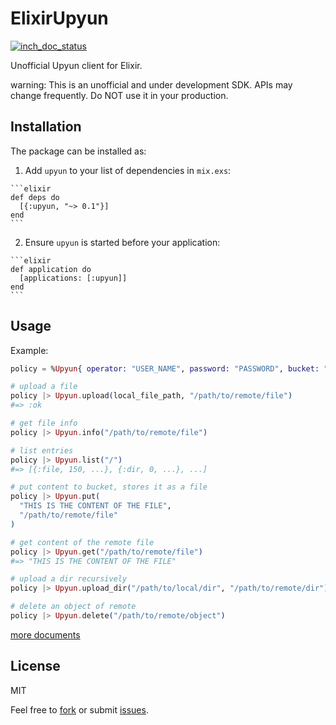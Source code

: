 # ElixirUpyun

[![inch_doc_status](http://inch-ci.org/github/qhwa/elixir-upyun.svg?branch=master)](http://inch-ci.org/github/qhwa/elixir-upyun/suggestions)

Unofficial Upyun client for Elixir.

warning: This is an unofficial and under development SDK. APIs may change frequently. Do NOT use it in your production.

## Installation

The package can be installed as:

  1. Add `upyun` to your list of dependencies in `mix.exs`:

    ```elixir
    def deps do
      [{:upyun, "~> 0.1"}]
    end
    ```

  2. Ensure `upyun` is started before your application:

    ```elixir
    def application do
      [applications: [:upyun]]
    end
    ```

## Usage
Example:

```elixir
policy = %Upyun{ operator: "USER_NAME", password: "PASSWORD", bucket: "BUCKET" }

# upload a file
policy |> Upyun.upload(local_file_path, "/path/to/remote/file")
#=> :ok

# get file info
policy |> Upyun.info("/path/to/remote/file")

# list entries
policy |> Upyun.list("/")
#=> [{:file, 150, ...}, {:dir, 0, ...}, ...]

# put content to bucket, stores it as a file
policy |> Upyun.put(
  "THIS IS THE CONTENT OF THE FILE",
  "/path/to/remote/file"
)

# get content of the remote file
policy |> Upyun.get("/path/to/remote/file")
#=> "THIS IS THE CONTENT OF THE FILE"

# upload a dir recursively
policy |> Upyun.upload_dir("/path/to/local/dir", "/path/to/remote/dir")

# delete an object of remote
policy |> Upyun.delete("/path/to/remote/object")
```

[more documents](https://hexdocs.pm/hlj_upyun/Upyun.html)

## License
MIT


Feel free to [fork](https://github.com/qhwa/elixir-upyun) or submit [issues](https://github.com/qhwa/elixir-upyun/issues).

